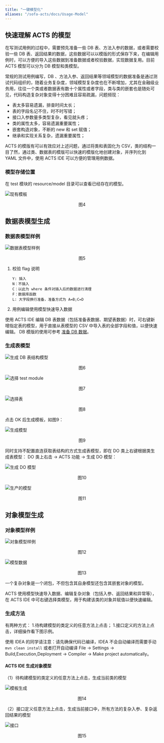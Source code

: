 ```yaml
---
title: "一键模型化"
aliases: "/sofa-acts/docs/Usage-Model"
---
```


## 快速理解 ACTS 的模型

在写测试用例的过程中，需要预先准备一些 DB 表、方法入参的数据，或者需要校验一些 DB 表、返回结果的数据，这些数据可以以模版的形式保存下来，在编辑用例时，可以方便的导入这些数据到准备数据或者校验数据，实现数据复用。目前 ACTS 模型可以分为 DB 模型和类模型。

常规的测试用例编写，DB 、方法入参、返回结果等领域模型的数据准备是通过测试代码组织的，随着业务复杂度，领域模型复杂度也在不断增加，尤其在金融级业务用，往往一个类或者数据表有数十个属性或者字段，类与类的嵌套也是随处可见，代码构造复杂对象变得十分困难且容易疏漏，问题频现：
* 表太多容易遗漏，排查时间太长；
* 表的字段名记不住，时不时写错；
* 接口入参数量多类型复杂，看见就头疼；
* 类的属性太多，容易遗漏重要属性；
* 嵌套构造对象，不断的 new 和 set 赋值；
* 继承和实现关系复杂，遗漏重要属性；

ACTS 的模版有可以有效应对上述问题，通过将类和表固化为 CSV，类的结构一目了然，通过类、数据表的模版可以快速的模版化地创建对象，并序列化到 YAML 文件中，使用 ACTS IDE 可以方便的管理用例数据。

### 模型存储位置

在 test 模块的 resource/model 目录可以查看已经存在的模型。

![现有模板](existing-module.png)

<p align="center">图4</p>

## 数据表模型生成

### 数据表模型样例

![数据表模型样例](sample.png)

<p align="center">图5</p>

1. 校验 flag 说明

    ```plain
    Y: 插入
    N：不插入
    C：以此为 where 条件对插入后的数据进行清理
    F：数据库函数
    L: 大字段换行准备，准备方式为 A=B;C=D
    ```

2. 用例编辑使用模型快速导入数据

使用 ACTS IDE 编辑 DB 表数据（包括准备表数据、期望表数据）时，可右键新增指定表的模型，用于直接从表模型的 CSV 中导入表的全部字段和值，以便快速编辑。
DB 模版的使用可参考 [准备 DB 数据](../usage-ide#准备-DB-数据)。

### 生成表模型

![生成 DB 表结构模型](generate-db-table-model.png)

<p align="center">图6</p>

![选择 test module](select-test-module.png)

<p align="center">图7</p>

![选择表](select-table.png)

<p align="center">图8</p>

点击 OK 后生成模板，如图9：

![生成模型](generated-model.png)

<p align="center">图9</p>

同时支持不配置直连获取表结构的方式生成表模型，即在 DO 类上右键根据类生成表模型：
DO 类上右击 -> ACTS 功能 -> 生成 DO 模型：

![生成 DO 模型](generate-do-model.png)

<p align="center">图10</p>

![生产的模型](generated-do-model.png)

<p align="center">图11</p>

## 对象模型生成

### 对象模型样例

![对象模型样例](object-model-sample.png)

<p align="center">图12</p>

![模型数据](model-data.png)

<p align="center">图13</p>

一个复杂对象是一个闭包，不但包含其自身模型还包含其嵌套对象的模型。

ACTS 使用模型快速导入数据、编辑复杂对象（包括入参、返回结果和异常等），在 ACTS IDE 中可右键选择类模型，用于构建该类的对象并赋值以便快速编辑。

### 生成方法

有两种方式：
1.待构建模型的类定义的任意方法上点击；
1.接口定义的方法上点击，详细操作看下图示例。

使用 IDEA 的同学请注意：请先确保代码已编译，IDEA 不会自动编译而需要手动 `mvn clean install` 或者打开自动编译 File -> Settings -> Build,Execution,Deployment -> Compiler -> Make project automatically。

#### ACTS IDE 生成对象模型

（1）待构建模型的类定义的任意方法上点击，生成当前类的模型

![模板生成](generate-class-model.png)

<p align="center">图14</p>

（2）接口定义任意方法上点击，生成当前接口中，所有方法的复杂入参、复杂返回结果的模型

![接口](interface.png)

<p align="center">图15</p>
